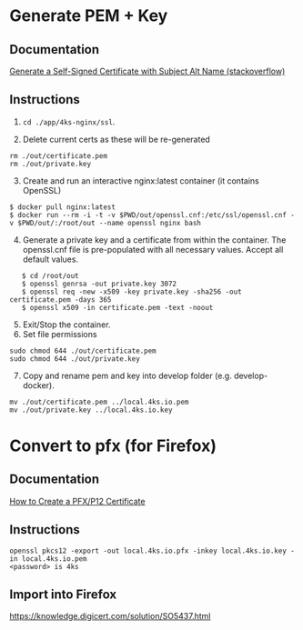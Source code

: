 # Generate PEM + Key

## Documentation

[Generate a Self-Signed Certificate with Subject Alt Name (stackoverflow)](https://stackoverflow.com/questions/21488845/how-can-i-generate-a-self-signed-certificate-with-subjectaltname-using-openssl)

## Instructions

1. `cd ./app/4ks-nginx/ssl`.

2. Delete current certs as these will be re-generated

```
rm ./out/certificate.pem
rm ./out/private.key
```

3. Create and run an interactive nginx:latest container (it contains OpenSSL)

```
$ docker pull nginx:latest
$ docker run --rm -i -t -v $PWD/out/openssl.cnf:/etc/ssl/openssl.cnf -v $PWD/out/:/root/out --name openssl nginx bash
```

4. Generate a private key and a certificate from within the container. The openssl.cnf file is pre-populated with all necessary values. Accept all default values.

```
   $ cd /root/out
   $ openssl genrsa -out private.key 3072
   $ openssl req -new -x509 -key private.key -sha256 -out certificate.pem -days 365
   $ openssl x509 -in certificate.pem -text -noout

```

5. Exit/Stop the container.
6. Set file permissions

```
sudo chmod 644 ./out/certificate.pem
sudo chmod 644 ./out/private.key
```

7. Copy and rename pem and key into develop folder (e.g. develop-docker).

```
mv ./out/certificate.pem ../local.4ks.io.pem
mv ./out/private.key ../local.4ks.io.key
```

# Convert to pfx (for Firefox)

## Documentation

[How to Create a PFX/P12 Certificate](https://www.ssl.com/how-to/create-a-pfx-p12-certificate-file-using-openssl/)

## Instructions

```
openssl pkcs12 -export -out local.4ks.io.pfx -inkey local.4ks.io.key -in local.4ks.io.pem
<password> is 4ks
```

## Import into Firefox

https://knowledge.digicert.com/solution/SO5437.html
